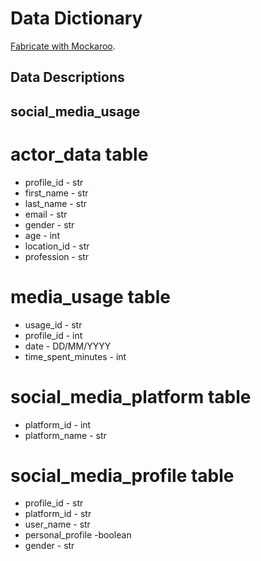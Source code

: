 # Data Dictionary
 [Fabricate with Mockaroo](https://fabricate.mockaroo.com/databases/67910a04-65f5-4e1e-b0d8-138c48cfeee6?).

## Data Descriptions
## social_media_usage

# actor_data table
- profile_id - str
- first_name - str
- last_name - str
- email - str
- gender - str
- age - int
- location_id - str
- profession - str


# media_usage table
- usage_id - str
- profile_id - int
- date - DD/MM/YYYY
- time_spent_minutes - int

# social_media_platform table
- platform_id - int
- platform_name - str

# social_media_profile table
- profile_id - str
- platform_id - str
- user_name - str
- personal_profile -boolean
- gender - str